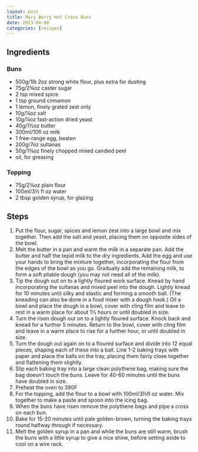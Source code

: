 ```yaml
---
layout: post
title: Mary Berry Hot Cross Buns
date: 2023-04-08
categories: [recipes]
---
```


## Ingredients

### Buns

* 500g/1lb 2oz strong white flour, plus extra for dusting
* 75g/2¾oz caster sugar
* 2 tsp mixed spice
* 1 tsp ground cinnamon
* 1 lemon, finely grated zest only
* 10g/¼oz salt
* 10g/¼oz fast-action dried yeast
* 40g/1½oz butter
* 300ml/10fl oz milk
* 1 free-range egg, beaten
* 200g/7oz sultanas
* 50g/1¾oz finely chopped mixed candied peel
* oil, for greasing

### Topping

* 75g/2¾oz plain flour
* 100ml/3½ fl oz water
* 2 tbsp golden syrup, for glazing

## Steps

1. Put the flour, sugar, spices and lemon zest into a large bowl and mix together. Then add the salt and yeast, placing them on opposite sides of the bowl.
1. Melt the butter in a pan and warm the milk in a separate pan. Add the butter and half the tepid milk to the dry ingredients. Add the egg and use your hands to bring the mixture together, incorporating the flour from the edges of the bowl as you go. Gradually add the remaining milk, to form a soft pliable dough (you may not need all of the milk).
1. Tip the dough out on to a lightly floured work surface. Knead by hand incorporating the sultanas and mixed peel into the dough. Lightly knead for 10 minutes until silky and elastic and forming a smooth ball. (The kneading can also be done in a food mixer with a dough hook.) Oil a bowl and place the dough in a bowl, cover with cling film and leave to rest in a warm place for about 1½ hours or until doubled in size.
1. Turn the risen dough out on to a lightly floured surface. Knock back and knead for a further 5 minutes. Return to the bowl, cover with cling film and leave in a warm place to rise for a further hour, or until doubled in size.
1. Turn the dough out again on to a floured surface and divide into 12 equal pieces, shaping each of these into a ball. Line 1-2 baking trays with paper and place the balls on the tray, placing them fairly close together and flattening them slightly.
1. Slip each baking tray into a large clean polythene bag, making sure the bag doesn’t touch the buns. Leave for 40-60 minutes until the buns have doubled in size.
1. Preheat the oven to 390F
1. For the topping, add the flour to a bowl with 100ml/3½fl oz water. Mix together to make a paste and spoon into the icing bag.
1. When the buns have risen remove the polythene bags and pipe a cross on each bun.
1. Bake for 15-20 minutes until pale golden-brown, turning the baking trays round halfway through if necessary.
1. Melt the golden syrup in a pan and while the buns are still warm, brush the buns with a little syrup to give a nice shine, before setting aside to cool on a wire rack.
